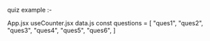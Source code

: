 quiz example :-

App.jsx
useCounter.jsx
data.js
const questions = [
    "ques1",
    "ques2",
    "ques3",
    "ques4",
    "ques5",
    "ques6",
]